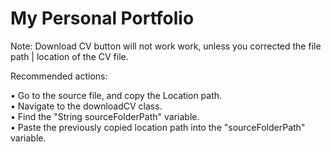 # My Personal Portfolio

Note: Download CV button will not work work, unless you corrected the file path | location of the CV file.

Recommended actions:

• Go to the source file, and copy the Location path.<br>
• Navigate to the downloadCV class.<br>
• Find the "String sourceFolderPath" variable.<br>
• Paste the previously copied location path into the "sourceFolderPath" variable.
